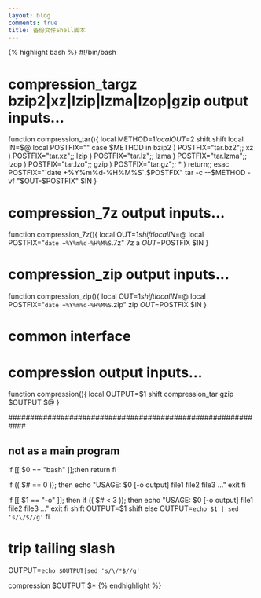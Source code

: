 ```yaml
---
layout: blog
comments: true
title: 备份文件Shell脚本
---
```


{% highlight bash %}
#!/bin/bash

# compression_targz bzip2|xz|lzip|lzma|lzop|gzip output inputs... 
function compression_tar(){
	local METHOD=$1
	local OUT=$2
	shift
	shift
	local IN=$@
	local POSTFIX=""
	case $METHOD in
		bzip2 ) POSTFIX="tar.bz2";;
		xz ) POSTFIX="tar.xz";;
		lzip ) POSTFIX="tar.lz";;
		lzma ) POSTFIX="tar.lzma";;
		lzop ) POSTFIX="tar.lzo";;
		gzip ) POSTFIX="tar.gz";;
		* ) return;;
	esac
	POSTFIX="`date +%Y%m%d-%H%M%S`.$POSTFIX"
	tar -c --$METHOD -vf "$OUT-$POSTFIX" $IN
}

# compression_7z output inputs... 
function compression_7z(){
	local OUT=$1
	shift
	local IN=$@
	local POSTFIX="`date +%Y%m%d-%H%M%S`.7z"
	7z a $OUT-$POSTFIX $IN
}

# compression_zip output inputs...
function compression_zip(){
	local OUT=$1
	shift
	local IN=$@
	local POSTFIX="`date +%Y%m%d-%H%M%S`.zip"
	zip $OUT-$POSTFIX $IN
}

# common interface
# compression output inputs...
function compression(){
	local OUTPUT=$1
	shift
	compression_tar gzip $OUTPUT $@
}

############################################################
## not as a main program
if [[ $0 == "bash" ]];then
	return
fi

if (( $# == 0 )); then
	echo "USAGE: $0 [-o output] file1 file2 file3 ..."
	exit
fi

if [[ $1 == "-o" ]]; then
	if (( $# < 3 )); then
		echo "USAGE: $0 [-o output] file1 file2 file3 ..."
		exit
	fi
	shift
	OUTPUT=$1
	shift
else
	OUTPUT=`echo $1 | sed 's/\/$//g'`
fi
# trip tailing slash
OUTPUT=`echo $OUTPUT|sed 's/\/*$//g'`

compression $OUTPUT $*
{% endhighlight %}

